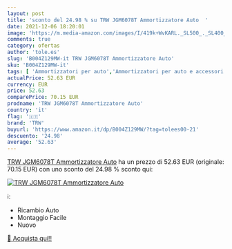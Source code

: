 ```yaml
---
layout: post
title: 'sconto del 24.98 % su TRW JGM6078T Ammortizzatore Auto  '
date: 2021-12-06 18:20:01
image: 'https://m.media-amazon.com/images/I/419k+WvKARL._SL500_._SL400_.jpg'
comments: true
category: ofertas
author: 'tole.es'
slug: 'B004Z129MW-it TRW JGM6078T Ammortizzatore Auto'
sku: 'B004Z129MW-it'
tags: [ 'Ammortizzatori per auto','Ammortizzatori per auto e accessori','Auto e Moto','Parti per auto','Sterzo e sospensioni auto','trw', ]
actualPrice: 52.63 EUR
currency: EUR
price: 52.63
comparePrice: 70.15 EUR
prodname: 'TRW JGM6078T Ammortizzatore Auto'
country: 'it'
flag: '🇮🇹'
brand: 'TRW'
buyurl: 'https://www.amazon.it/dp/B004Z129MW/?tag=tolees00-21'
descuento: '24.98'
average: '52.63'
---
```


[TRW JGM6078T Ammortizzatore Auto](https://www.amazon.it/dp/B004Z129MW/?tag=tolees00-21) ha un prezzo di 52.63 EUR (originale: 70.15 EUR) con uno sconto del 24.98 % sconto qui:

[![TRW JGM6078T Ammortizzatore Auto](https://m.media-amazon.com/images/I/419k+WvKARL._SL500_._SL400_.jpg)](https://www.amazon.it/dp/B004Z129MW/?tag=tolees00-21)

ℹ️:

- Ricambio Auto
- Montaggio Facile
- Nuovo

[🛒 Acquista qui!!](https://www.amazon.it/dp/B004Z129MW/?tag=tolees00-21)
